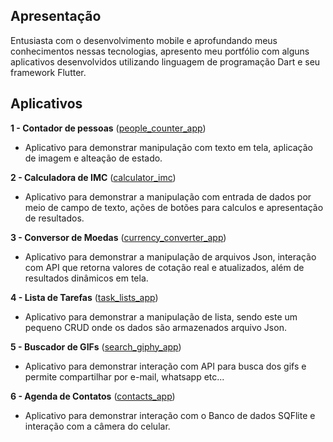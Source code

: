 ## Apresentação

Entusiasta com o desenvolvimento mobile e aprofundando meus conhecimentos nessas tecnologias, apresento meu portfólio com alguns aplicativos desenvolvidos utilizando linguagem de programação Dart e seu framework Flutter.

## Aplicativos

**1 - Contador de pessoas** ([people_counter_app](people_counter_app))
  - Aplicativo para demonstrar manipulação com texto em tela, aplicação de imagem e alteação de estado.
     
**2 - Calculadora de IMC** ([calculator_imc](calculator_imc))
  - Aplicativo para demonstrar a manipulação com entrada de dados por meio de campo de texto, ações de botões para calculos e apresentação de resultados.

**3 - Conversor de Moedas** ([currency_converter_app](currency_converter_app))
  - Aplicativo para demonstrar a manipulação de arquivos Json, interação com API que retorna valores de cotação real e atualizados, além de resultados dinâmicos em tela.

**4 - Lista de Tarefas** ([task_lists_app](task_lists_app))
  - Aplicativo para demonstrar a manipulação de lista, sendo este um pequeno CRUD onde os dados são armazenados arquivo Json.
  
**5 - Buscador de GIFs** ([search_giphy_app](search_giphy_app))
  - Aplicativo para demonstrar interação com API para busca dos gifs e permite compartilhar por e-mail, whatsapp etc...
  
**6 - Agenda de Contatos** ([contacts_app](contacts_app))
  - Aplicativo para demonstrar interação com o Banco de dados SQFlite e interação com a câmera do celular.
